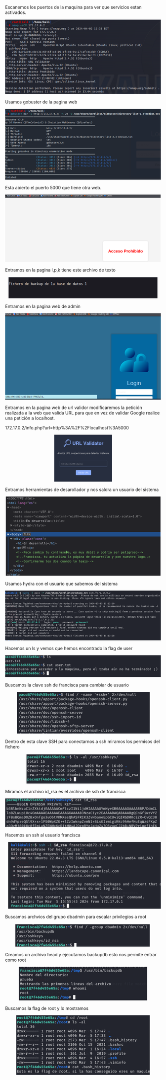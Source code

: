 Escanemos los puertos de la maquina para ver que servicios estan activados.
<p align="center">
<img  alt="drawing" " src="https://github.com/Dani-ITB24/Proyecto-Final/blob/Grupo2/Documentacion/images/Screenshot_8.png" />
</p>


Usamos gobuster de la pagina web 
<p align="center">
<img  alt="drawing" " src="https://github.com/Dani-ITB24/Proyecto-Final/blob/Grupo2/Documentacion/images/Screenshot_11.png" />
</p>


Esta abierto el puerto 5000 que tiene otra web.
<p align="center">
<img  alt="drawing" " src="https://github.com/Dani-ITB24/Proyecto-Final/blob/Grupo2/Documentacion/images/Screenshot_10.png" />
</p>

Entramos en la pagina  l,p,k tiene este archivo de texto

<p align="center">
<img  alt="drawing" " src="https://github.com/Dani-ITB24/Proyecto-Final/blob/Grupo2/Documentacion/images/Screenshot_13.png" />
</p>


Entramos en la pagina web de admin

<p align="center">
<img  alt="drawing" " src="https://github.com/Dani-ITB24/Proyecto-Final/blob/Grupo2/Documentacion/images/Screenshot_12.png" />
</p>

Entramos en la pagina web de url validor modificaremos la petición realizada a la web que valida URL para que en vez de validar Google realice una petición a localhost.

  172.17.0.2/info.php?url=http%3A%2F%2Flocalhost%3A5000
  
<p align="center">
<img  alt="drawing" " src="https://github.com/Dani-ITB24/Proyecto-Final/blob/Grupo2/Documentacion/images/Screenshot_17.png" />
</p>

Entramos herramientas de desarollador y nos saldra un usuario del sistema

<p align="center">
<img  alt="drawing" " src="https://github.com/Dani-ITB24/Proyecto-Final/blob/Grupo2/Documentacion/images/Screenshot_18.png" />
</p>

Usamos hydra con el usuario que sabemos del sistema

<p align="center">
<img  alt="drawing" " src="https://github.com/Dani-ITB24/Proyecto-Final/blob/Grupo2/Documentacion/images/Screenshot_19.png" />
</p>

Hacemos un ls y vemos que hemos encontrado la flag de user

<p align="center">
<img  alt="drawing" " src="https://github.com/Dani-ITB24/Proyecto-Final/blob/Grupo2/Documentacion/images/Screenshot_29.png" />
</p>


Buscamos la clave ssh de francisca para cambiar de usuario 

<p align="center">
<img  alt="drawing" " src="https://github.com/Dani-ITB24/Proyecto-Final/blob/Grupo2/Documentacion/images/Screenshot_20.png" />
</p>

Dentro de esta clave SSH para conectarnos a ssh miramos los permisos del fichero

<p align="center">
<img  alt="drawing" " src="https://github.com/Dani-ITB24/Proyecto-Final/blob/Grupo2/Documentacion/images/Screenshot_21.png" />
</p>

Miramos el archivo id_rsa es el archivo de ssh de francisca

<p align="center">
<img  alt="drawing" " src="https://github.com/Dani-ITB24/Proyecto-Final/blob/Grupo2/Documentacion/images/Screenshot_22.png" />
</p>

Hacemos un ssh al usuario francisca 

<p align="center">
<img  alt="drawing" " src="https://github.com/Dani-ITB24/Proyecto-Final/blob/Grupo2/Documentacion/images/Screenshot_24.png" />
</p>

Buscamos archvios del grupo dbadmin para escalar privilegios a root

<p align="center">
<img  alt="drawing" " src="https://github.com/Dani-ITB24/Proyecto-Final/blob/Grupo2/Documentacion/images/Screenshot_25.png" />
</p>

Creamos un archivo head y ejecutamos backupdb esto nos permite entrar como root

<p align="center">
<img  alt="drawing" " src="https://github.com/Dani-ITB24/Proyecto-Final/blob/Grupo2/Documentacion/images/Screenshot_27.png" />
</p>

Buscamos la flag de root y lo mostramos

<p align="center">
<img  alt="drawing" " src="https://github.com/Dani-ITB24/Proyecto-Final/blob/Grupo2/Documentacion/images/Screenshot_28.png" />
</p
